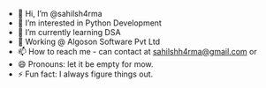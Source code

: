 - 👋 Hi, I’m @sahilsh4rma
- 👀 I’m interested in Python Development
- 🌱 I’m currently learning DSA
- 💞️ Working @ Algoson Software Pvt Ltd
- 📫 How to reach me - can contact at sahilshh4rma@gmail.com or 
- 😄 Pronouns: let it be empty for mow.
- ⚡ Fun fact: I always figure things out.

<!---
sahilsh4rma/sahilsh4rma is a ✨ special ✨ repository because its `README.md` (this file) appears on your GitHub profile.
You can click the Preview link to take a look at your changes.
--->
